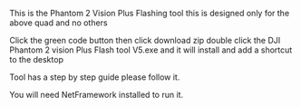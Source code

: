 This is the Phantom 2 Vision Plus Flashing tool
this is designed only for the above quad and no others

Click the green code button then click download zip
double click the DJI Phantom 2 vision Plus Flash tool V5.exe
and it will install and add a shortcut to the desktop

Tool has a step by step guide please follow it.

You will need NetFramework installed to run it.


